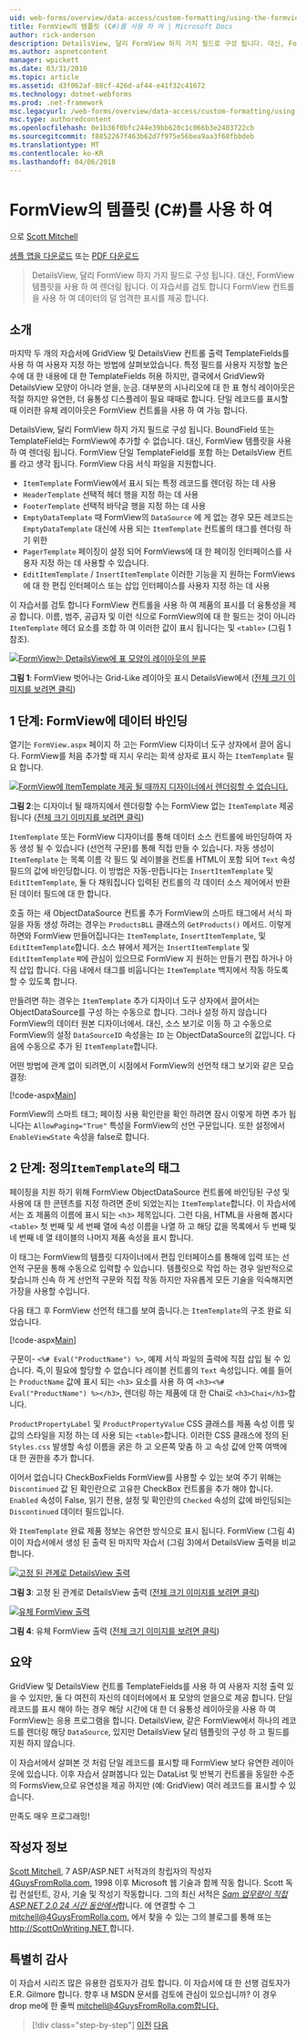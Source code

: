 ```yaml
---
uid: web-forms/overview/data-access/custom-formatting/using-the-formview-s-templates-cs
title: FormView의 템플릿 (C#)를 사용 하 여 | Microsoft Docs
author: rick-anderson
description: DetailsView, 달리 FormView 하지 가지 필드로 구성 됩니다. 대신, FormView 템플릿을 사용 하 여 렌더링 됩니다. 이 자습서의 6.를 사용 하 여 검토 합니다.
ms.author: aspnetcontent
manager: wpickett
ms.date: 03/31/2010
ms.topic: article
ms.assetid: d3f062af-88cf-426d-af44-e41f32c41672
ms.technology: dotnet-webforms
ms.prod: .net-framework
msc.legacyurl: /web-forms/overview/data-access/custom-formatting/using-the-formview-s-templates-cs
msc.type: authoredcontent
ms.openlocfilehash: 0e1b36f0bfc244e39bb620c1c066b3e2403722cb
ms.sourcegitcommit: f8852267f463b62d7f975e56bea9aa3f68fbbdeb
ms.translationtype: MT
ms.contentlocale: ko-KR
ms.lasthandoff: 04/06/2018
---
```

<a name="using-the-formviews-templates-c"></a>FormView의 템플릿 (C#)를 사용 하 여
====================
으로 [Scott Mitchell](https://twitter.com/ScottOnWriting)

[샘플 앱을 다운로드](http://download.microsoft.com/download/9/6/9/969e5c94-dfb6-4e47-9570-d6d9e704c3c1/ASPNET_Data_Tutorial_14_CS.exe) 또는 [PDF 다운로드](using-the-formview-s-templates-cs/_static/datatutorial14cs1.pdf)

> DetailsView, 달리 FormView 하지 가지 필드로 구성 됩니다. 대신, FormView 템플릿을 사용 하 여 렌더링 됩니다. 이 자습서를 검토 합니다 FormView 컨트롤을 사용 하 여 데이터의 덜 엄격한 표시를 제공 합니다.


## <a name="introduction"></a>소개

마지막 두 개의 자습서에 GridView 및 DetailsView 컨트롤 출력 TemplateFields를 사용 하 여 사용자 지정 하는 방법에 살펴보았습니다. 특정 필드를 사용자 지정할 높은 수에 대 한 내용에 대 한 TemplateFields 허용 하지만, 결국에서 GridView와 DetailsView 모양이 아니라 얻을, 눈금. 대부분의 시나리오에 대 한 표 형식 레이아웃은 적절 하지만 유연한, 더 융통성 디스플레이 필요 때때로 합니다. 단일 레코드를 표시할 때 이러한 유체 레이아웃은 FormView 컨트롤을 사용 하 여 가능 합니다.

DetailsView, 달리 FormView 하지 가지 필드로 구성 됩니다. BoundField 또는 TemplateField는 FormView에 추가할 수 없습니다. 대신, FormView 템플릿을 사용 하 여 렌더링 됩니다. FormView 단일 TemplateField를 포함 하는 DetailsView 컨트롤 라고 생각 됩니다. FormView 다음 서식 파일을 지원합니다.

- `ItemTemplate` FormView에서 표시 되는 특정 레코드를 렌더링 하는 데 사용
- `HeaderTemplate` 선택적 헤더 행을 지정 하는 데 사용
- `FooterTemplate` 선택적 바닥글 행을 지정 하는 데 사용
- `EmptyDataTemplate` 때 FormView의 `DataSource` 에 게 없는 경우 모든 레코드는 `EmptyDataTemplate` 대신에 사용 되는 `ItemTemplate` 컨트롤의 태그를 렌더링 하기 위한
- `PagerTemplate` 페이징이 설정 되어 FormViews에 대 한 페이징 인터페이스를 사용자 지정 하는 데 사용할 수 있습니다.
- `EditItemTemplate` / `InsertItemTemplate` 이러한 기능을 지 원하는 FormViews에 대 한 편집 인터페이스 또는 삽입 인터페이스를 사용자 지정 하는 데 사용

이 자습서를 검토 합니다 FormView 컨트롤을 사용 하 여 제품의 표시를 더 융통성을 제공 합니다. 이름, 범주, 공급자 및 이런 식으로 FormView의에 대 한 필드는 것이 아니라 `ItemTemplate` 헤더 요소를 조합 하 여 이러한 값이 표시 됩니다는 및 `<table>` (그림 1 참조).


[![FormView는 DetailsView에 표 모양의 레이아웃의 분류](using-the-formview-s-templates-cs/_static/image2.png)](using-the-formview-s-templates-cs/_static/image1.png)

**그림 1**: FormView 벗어나는 Grid-Like 레이아웃 표시 DetailsView에서 ([전체 크기 이미지를 보려면 클릭](using-the-formview-s-templates-cs/_static/image3.png))


## <a name="step-1-binding-the-data-to-the-formview"></a>1 단계: FormView에 데이터 바인딩

열기는 `FormView.aspx` 페이지 하 고는 FormView 디자이너 도구 상자에서 끌어 옵니다. FormView를 처음 추가할 때 지시 우리는 회색 상자로 표시 하는 `ItemTemplate` 필요 합니다.


[![FormView에 ItemTemplate 제공 될 때까지 디자이너에서 렌더링할 수 없습니다.](using-the-formview-s-templates-cs/_static/image5.png)](using-the-formview-s-templates-cs/_static/image4.png)

**그림 2**:는 디자이너 될 때까지에서 렌더링할 수는 FormView 없는 `ItemTemplate` 제공 됩니다 ([전체 크기 이미지를 보려면 클릭](using-the-formview-s-templates-cs/_static/image6.png))


`ItemTemplate` 또는 FormView 디자이너를 통해 데이터 소스 컨트롤에 바인딩하여 자동 생성 될 수 있습니다 (선언적 구문)를 통해 직접 만들 수 있습니다. 자동 생성이 `ItemTemplate` 는 목록 이름 각 필드 및 레이블을 컨트롤 HTML이 포함 되어 `Text` 속성 필드의 값에 바인딩합니다. 이 방법은 자동-만듭니다는 `InsertItemTemplate` 및 `EditItemTemplate`, 둘 다 채워집니다 입력된 컨트롤의 각 데이터 소스 제어에서 반환 된 데이터 필드에 대 한 합니다.

호출 하는 새 ObjectDataSource 컨트롤 추가 FormView의 스마트 태그에서 서식 파일을 자동 생성 하려는 경우는 `ProductsBLL` 클래스의 `GetProducts()` 메서드. 이렇게 하면와 FormView 만들어집니다는 `ItemTemplate`, `InsertItemTemplate`, 및 `EditItemTemplate`합니다. 소스 뷰에서 제거는 `InsertItemTemplate` 및 `EditItemTemplate` म에 관심이 있으므로 FormView 지 원하는 만들기 편집 하거나 아직 삽입 합니다. 다음 내에서 태그를 비웁니다는 `ItemTemplate` 백지에서 작동 하도록 할 수 있도록 합니다.

만들려면 하는 경우는 `ItemTemplate` 추가 디자이너 도구 상자에서 끌어서는 ObjectDataSource를 구성 하는 수동으로 합니다. 그러나 설정 하지 않습니다 FormView의 데이터 원본 디자이너에서. 대신, 소스 보기로 이동 하 고 수동으로 FormView의 설정 `DataSourceID` 속성을는 `ID` 는 ObjectDataSource의 값입니다. 다음에 수동으로 추가 된 `ItemTemplate`합니다.

어떤 방법에 관계 없이 되려면,이 시점에서 FormView의 선언적 태그 보기와 같은 모습 결정:


[!code-aspx[Main](using-the-formview-s-templates-cs/samples/sample1.aspx)]

FormView의 스마트 태그; 페이징 사용 확인란을 확인 하려면 잠시 이렇게 하면 추가 됩니다는 `AllowPaging="True"` 특성을 FormView의 선언 구문입니다. 또한 설정에서 `EnableViewState` 속성을 false로 합니다.

## <a name="step-2-defining-theitemtemplates-markup"></a>2 단계: 정의`ItemTemplate`의 태그

페이징을 지원 하기 위해 FormView ObjectDataSource 컨트롤에 바인딩된 구성 및 사용에 대 한 콘텐츠를 지정 하려면 준비 되었는지는 `ItemTemplate`합니다. 이 자습서에서는 죠 제품의 이름에 표시 되는 `<h3>` 제목입니다. 그런 다음, HTML을 사용해 봅시다 `<table>` 첫 번째 및 세 번째 열에 속성 이름을 나열 하 고 해당 값을 목록에서 두 번째 및 네 번째 네 열 테이블의 나머지 제품 속성을 표시 합니다.

이 태그는 FormView의 템플릿 디자이너에서 편집 인터페이스를 통해에 입력 또는 선언적 구문을 통해 수동으로 입력할 수 있습니다. 템플릿으로 작업 하는 경우 일반적으로 찾습니까 신속 하 게 선언적 구문와 직접 작동 하지만 자유롭게 모든 기술을 익숙해지면 가장을 사용할 수입니다.

다음 태그 후 FormView 선언적 태그를 보여 줍니다.는 `ItemTemplate`의 구조 완료 되었습니다.


[!code-aspx[Main](using-the-formview-s-templates-cs/samples/sample2.aspx)]

구문이- `<%# Eval("ProductName") %>`, 예제 서식 파일의 출력에 직접 삽입 될 수 있습니다. 즉,이 필요에 할당할 수 없습니다 레이블 컨트롤의 `Text` 속성입니다. 예를 들어는 `ProductName` 값에 표시 되는 `<h3>` 요소를 사용 하 여 `<h3><%# Eval("ProductName") %></h3>`, 렌더링 하는 제품에 대 한 Chai로 `<h3>Chai</h3>`합니다.

`ProductPropertyLabel` 및 `ProductPropertyValue` CSS 클래스를 제품 속성 이름 및 값의 스타일을 지정 하는 데 사용 되는 `<table>`합니다. 이러한 CSS 클래스에 정의 된 `Styles.css` 발생할 속성 이름을 굵은 하 고 오른쪽 맞춤 하 고 속성 값에 안쪽 여백에 대 한 권한을 추가 합니다.

이어서 없습니다 CheckBoxFields FormView를 사용할 수 있는 보여 주기 위해는 `Discontinued` 값 된 확인란으로 고유한 CheckBox 컨트롤을 추가 해야 합니다. `Enabled` 속성이 False, 읽기 전용, 설정 및 확인란의 `Checked` 속성의 값에 바인딩되는 `Discontinued` 데이터 필드입니다.

와 `ItemTemplate` 완료 제품 정보는 유연한 방식으로 표시 됩니다. FormView (그림 4)이이 자습서에서 생성 된 출력 된 마지막 자습서 (그림 3)에서 DetailsView 출력을 비교 합니다.


[![고정 된 관계로 DetailsView 출력](using-the-formview-s-templates-cs/_static/image8.png)](using-the-formview-s-templates-cs/_static/image7.png)

**그림 3**: 고정 된 관계로 DetailsView 출력 ([전체 크기 이미지를 보려면 클릭](using-the-formview-s-templates-cs/_static/image9.png))


[![유체 FormView 출력](using-the-formview-s-templates-cs/_static/image11.png)](using-the-formview-s-templates-cs/_static/image10.png)

**그림 4**: 유체 FormView 출력 ([전체 크기 이미지를 보려면 클릭](using-the-formview-s-templates-cs/_static/image12.png))


## <a name="summary"></a>요약

GridView 및 DetailsView 컨트롤 TemplateFields를 사용 하 여 사용자 지정 출력 있을 수 있지만, 둘 다 여전히 자신의 데이터에에서 표 모양의 얻을으로 제공 합니다. 단일 레코드를 표시 해야 하는 경우 해당 시간에 대 한 더 융통성 레이아웃을 사용 하 여 FormView는 응용 프로그램을 합니다. DetailsView, 같은 FormView에서 하나의 레코드를 렌더링 해당 `DataSource`, 있지만 DetailsView 달리 템플릿의 구성 하 고 필드를 지원 하지 않습니다.

이 자습서에서 살펴본 것 처럼 단일 레코드를 표시할 때 FormView 보다 유연한 레이아웃에 있습니다. 이후 자습서 살펴봅니다 있는 DataList 및 반복기 컨트롤을 동일한 수준의 FormsView,으로 유연성을 제공 하지만 (예: GridView) 여러 레코드를 표시할 수 있습니다.

만족도 매우 프로그래밍!

## <a name="about-the-author"></a>작성자 정보

[Scott Mitchell](http://www.4guysfromrolla.com/ScottMitchell.shtml), 7 ASP/ASP.NET 서적과의 창립자의 작성자 [4GuysFromRolla.com](http://www.4guysfromrolla.com), 1998 이후 Microsoft 웹 기술과 함께 작동 합니다. Scott 독립 컨설턴트, 강사, 기술 및 작성기 작동합니다. 그의 최신 서적은 [ *Sam 업무량이 직접 ASP.NET 2.0 24 시간 동안에서*](https://www.amazon.com/exec/obidos/ASIN/0672327384/4guysfromrollaco)합니다. 에 연결할 수 그 [ mitchell@4GuysFromRolla.com.](mailto:mitchell@4GuysFromRolla.com) 에서 찾을 수 있는 그의 블로그를 통해 또는 [ http://ScottOnWriting.NET ](http://ScottOnWriting.NET)합니다.

## <a name="special-thanks-to"></a>특별히 감사

이 자습서 시리즈 많은 유용한 검토자가 검토 합니다. 이 자습서에 대 한 선행 검토자가 E.R. Gilmore 합니다. 향후 내 MSDN 문서를 검토에 관심이 있으십니까? 이 경우 drop me에 한 줄씩 [ mitchell@4GuysFromRolla.com합니다.](mailto:mitchell@4GuysFromRolla.com)

> [!div class="step-by-step"]
> [이전](using-templatefields-in-the-detailsview-control-cs.md)
> [다음](displaying-summary-information-in-the-gridview-s-footer-cs.md)

